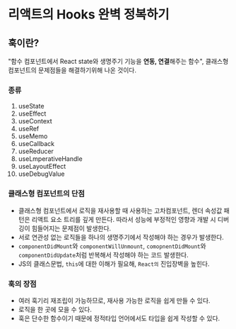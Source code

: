 # 리액트의 Hooks 완벽 정복하기

## 훅이란?

"함수 컴포넌트에서 React state와 생명주기 기능을 **연동, 연결**해주는 함수", 클래스형 컴포넌트의 문제점들을 해결하기위해 나온 것이다.

### 종류

1. useState
2. useEffect
3. useContext
4. useRef
5. useMemo
6. useCallback
7. useReducer
8. useLmperativeHandle
9. useLayoutEffect
10. useDebugValue

### 클래스형 컴포넌트의 단점

- 클래스형 컴포넌트에서 로직을 재사용할 때 사용하는 고차컴포넌트, 렌더 속성값 패턴은 리액트 요소 트리를 깊게 만든다. 따라서 성능에 부정적인 영향과 개발 시 디버깅이 힘들어지는 문제점이 발생한다.
- 서로 연관성 없는 로직들을 하나의 생명주기에서 작성해야 하는 경우가 발생한다.
- `componentDidMount`와 `componentWillUnmount`, `comopnentDidMount`와 `componentDidUpdate`처럼 반복해서 작성해야 하는 코드 발생한다.
- JS의 클래스문법, `this`에 대한 이해가 필요해, `React의` 진입장벽을 높힌다.

### 훅의 장점

- 여러 훅기리 재조립이 가능하므로, 재사용 가능한 로직을 쉽게 만들 수 있다.
- 로직을 한 곳에 모을 수 있다.
- 훅은 단수한 함수이기 때문에 정적타입 언어에서도 타입을 쉽게 작성할 수 있다.
